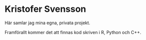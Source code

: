 # Kristofer Svensson
Här samlar jag mina egna, privata projekt.

Framförallt kommer det att finnas kod skriven i R, Python och C++. 